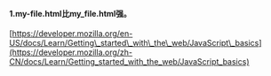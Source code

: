 #### 1.my-file.html比my\_file.html强。

[https://developer.mozilla.org/en-US/docs/Learn/Getting\_started\_with\_the\_web/JavaScript\_basics](https://developer.mozilla.org/zh-CN/docs/Learn/Getting_started_with_the_web/JavaScript_basics)

